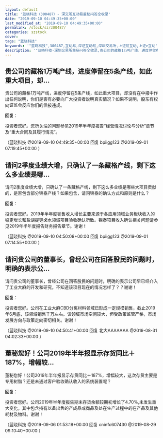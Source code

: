```yaml
---
layout: default
title: '蓝晓科技（300487）- 深交所互动易董秘问答全收录'
date: "2019-09-10 04:49:35+00:00"
last_modified_at: "2019-09-10 04:49:35+00:00"
permalink: /stock/sz/300487/
categories: szstock
cover: 
tags: "蓝晓科技"
keywords: '"蓝晓科技",300487,互动易,深证互动易,深圳交易所,上证易互动,上证e互动'
description: '"蓝晓科技-深圳交易所董秘问答全收录,贵公司的藏格1万吨产线，进度停留在5条产线，如此重大项目，却没有在中报中作出任何说明，你们是否有必要向广大投资者说明真实情况？如果不说明，股东有权向证监会反应你们的信披违规。"'
---
```


## 贵公司的藏格1万吨产线，进度停留在5条产线，如此重大项目，却...

贵公司的藏格1万吨产线，进度停留在5条产线，如此重大项目，却没有在中报中作出任何说明，你们是否有必要向广大投资者说明真实情况？如果不说明，股东有权向证监会反应你们的信披违规。

**回复**：

投资者您好。您所关注的问题参见2019年半年度报告“经营情况讨论与分析”章节及“重大合同及其履行情况”。 

（蓝晓科技  @2019-09-10 04:49:35+00:00 回复 bpiigg123  @2019-09-01 07:19:45+00:00 ）

## 请问2季度业绩大增，只确认了一条藏格产线，剩下这么多业绩是哪...

请问2季度业绩大增，只确认了一条藏格产线，剩下这么多业绩是哪些大项目贡献的，是否包含部分锦泰产线？如果包含，请问锦泰的确认方式和原则是什么？

**回复**：

投资者您好。2019年半年度销售收入增长主要来源于各应用领域业务板块收入的稳定增长和盐湖提锂卤水领域项目验收确认所致。锦泰项目收入确认相关问题请参见2019年半年度报告财务报告章节。谢谢！ 

（蓝晓科技  @2019-09-10 04:50:08+00:00 回复 bpiigg123  @2019-09-01 07:14:55+00:00 ）

## 请问贵公司的董事长，曾经公司在回答股民的问题时，明确的表示公...

请问贵公司的董事长，曾经公司在回答股民的问题时，明确的表示公司早已经介入了工业大麻的开发和研究，不知道该项目现在的情况怎样了？？谢谢！

**回复**：

投资者您好。公司在工业大麻CBD分离材料领域已形成一定规模销售，截止2019年6月底，该领域销售千万左右。该领域市场空间较大，但受政策监管严格，市场发展方向与政策走向密切相关。谢谢！ 

（蓝晓科技  @2019-09-10 04:50:41+00:00 回复 北大AAAAAAA  @2019-08-31 04:02:33+00:00 ）

## 董秘您好！公司2019年半年报显示存货同比＋187%，增幅较...

董秘您好！公司2019年半年报显示存货同比＋187%，增幅较大，这次存货主要是专用树脂？还是未通过客户验收确认收入的系统装置呢？

**回复**：

投资者您好。公司2019年半年度报告期末存货余额较期初增长了4.70%,未发生重大变化，其中包含持有以备出售的产成品或商品及处在生产过程中的在产品及其他耗材及物料。谢谢！ 

（蓝晓科技  @2019-09-06 01:53:18+00:00 回复 cninfo607430  @2019-08-29 09:10:40+00:00 ）

